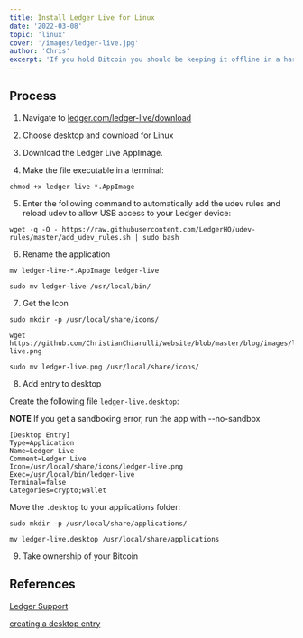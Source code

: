 ```yaml
---
title: Install Ledger Live for Linux
date: '2022-03-08'
topic: 'linux'
cover: '/images/ledger-live.jpg'
author: 'Chris'
excerpt: 'If you hold Bitcoin you should be keeping it offline in a hardware wallet like a Ledger. In this article I will show you how to install ledger-live for Linux.'
---
```


## Process

1. Navigate to [ledger.com/ledger-live/download](https://www.ledger.com/ledger-live/download)

2. Choose desktop and download for Linux

3. Download the Ledger Live AppImage.

4. Make the file executable in a terminal:

```
chmod +x ledger-live-*.AppImage
```

5. Enter the following command to automatically add the udev rules and reload udev to allow USB access to your Ledger device:

```
wget -q -O - https://raw.githubusercontent.com/LedgerHQ/udev-rules/master/add_udev_rules.sh | sudo bash
```

6. Rename the application

```
mv ledger-live-*.AppImage ledger-live

sudo mv ledger-live /usr/local/bin/
```

7. Get the Icon

```
sudo mkdir -p /usr/local/share/icons/

wget https://github.com/ChristianChiarulli/website/blob/master/blog/images/ledger-live.png

sudo mv ledger-live.png /usr/local/share/icons/
```

8. Add entry to desktop

Create the following file `ledger-live.desktop`:

**NOTE** If you get a sandboxing error, run the app with --no-sandbox

```
[Desktop Entry]
Type=Application
Name=Ledger Live
Comment=Ledger Live
Icon=/usr/local/share/icons/ledger-live.png
Exec=/usr/local/bin/ledger-live
Terminal=false
Categories=crypto;wallet
```

Move the `.desktop` to your applications folder:

```
sudo mkdir -p /usr/local/share/applications/

mv ledger-live.desktop /usr/local/share/applications
```

9. Take ownership of your Bitcoin

## References

[Ledger Support](https://support.ledger.com/hc/en-us/articles/360006395553-Download-and-install-Ledger-Live)

[creating a desktop entry](https://askubuntu.com/questions/902672/registering-appimage-files-as-a-desktop-app)
